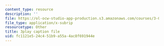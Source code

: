 ```yaml
---
content_type: resource
description: ''
file: https://ol-ocw-studio-app-production.s3.amazonaws.com/courses/3-091sc-introduction-to-solid-state-chemistry-fall-2010/fc1121e524c451b9a55a4ac8f691944e_KlI1duF4K9o.vtt
file_type: application/x-subrip
resourcetype: Other
title: 3play caption file
uid: fc1121e5-24c4-51b9-a55a-4ac8f691944e
---
```

